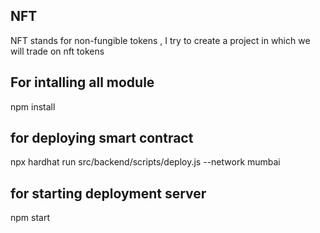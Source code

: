 ## NFT 
NFT stands for non-fungible tokens , I try to create a project in which we will trade on nft tokens

## For intalling all module
npm install

## for deploying smart contract
npx hardhat run src/backend/scripts/deploy.js --network mumbai

## for starting deployment server
npm start
